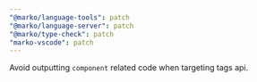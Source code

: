 ```yaml
---
"@marko/language-tools": patch
"@marko/language-server": patch
"@marko/type-check": patch
"marko-vscode": patch
---
```


Avoid outputting `component` related code when targeting tags api.
